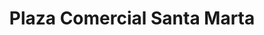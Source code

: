 ---
title: "Plaza Comercial Santa Marta"
url: /nosara/plaza-comercial-santa-marta/
shop: centro comercial
---